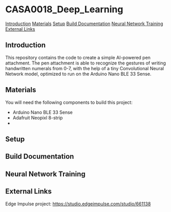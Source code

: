 # CASA0018_Deep_Learning
[Introduction](#Introduction)
[Materials](#Materials)
[Setup](#Setup)
[Build Documentation](#Build-documentation)
[Neural Network Training](#Neural-netowrk-training)
[External Links](#External-links)

## Introduction
This repository contains the code to create a simple AI-powered pen attachment. The pen attachment is able to recognize the gestures of writing handwritten numerals from 0-7, with the help of a tiny Convolutional Neural Network model, optimized to run on the Arduino Nano BLE 33 Sense.

## Materials
You will need the following components to build this project:
- Arduino Nano BLE 33 Sense
- Adafruit Neopixl 8-strip
- 

## Setup

## Build Documentation

## Neural Network Training

## External Links
Edge Impulse project: https://studio.edgeimpulse.com/studio/661138
